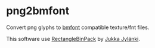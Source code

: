 # png2bmfont
Convert png glyphs to [bmfont](http://www.angelcode.com/products/bmfont/) compatible texture/fnt files.

This software use [RectangleBinPack](https://github.com/juj/RectangleBinPack) by [Jukka Jylänki](https://github.com/juj).
